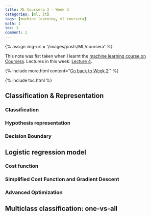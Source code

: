 ```yaml
---
title: ML Coursera 3 - Week 3
categories: [ml, it]
tags: [machine learning, ml coursera]
math: 1
toc: 1
comment: 1
---
```


{% assign img-url = '/images/posts/ML/coursera' %}

This note was fist taken when I learnt the [machine learning course on Coursera](https://www.coursera.org/learn/machine-learning/). Lectures in this week: [Lecture 4](/files/ML-coursera/Lecture4.pdf).

{% include more.html content="[Go back to Week 2](/machine-learning-coursera-2)." %}

{% include toc.html %}

## Classification & Representation

### Classification

### Hypothesis representation

### Decision Boundary

## Logistic regression model

### Cost function

### Simplified Cost Function and Gradient Descent

### Advanced Optimization

## Multiclass classification: one-vs-all